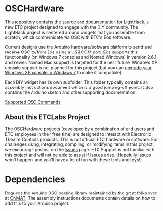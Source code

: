 # OSCHardware
This repository contains the source and documentation for LightHack, a new ETC project designed to engage with the DIY community. The LightHack project is centered around widgets that you assemble from scratch, which communicate via OSC with ETC's Eos software.

Current designs use the Arduino hardware/software platform to send and receive OSC to/from Eos using a USB COM port. Eos supports this functionality (on Windows 7 consoles and Nomad Windows) in version 2.6.1 and newer. Nomad Mac support is targeted for the near future. Windows XP console support is not planned for this project (but you can [upgrade your Windows XP console to Windows 7](http://www.etcconnect.com/Support/Articles/Windows-7-Upgrade-Eligibility.aspx) to make it compatible).

Each DIY widget has its own subfolder. This folder typically contains an assembly instructions document which is a good jumping-off point. It also contains the Arduino sketch and other supporting documentation.

[Supported OSC Commands](https://github.com/ETCLabs/EosSyncLib/blob/master/Supported%20OSC%20Commands.pdf)

## About this ETCLabs Project
The OSCHardware projects (developed by a combination of end users and ETC employees in their free time) are designed to interact with Electronic Theatre Controls products. This is not official ETC hardware or software. For challenges using, integrating, compiling, or modifying items in this project, we encourage posting on the [Issues](https://github.com/ElectronicTheatreControlsLabs/OSCHardware/issues) page. ETC Support is not familiar with this project and will not be able to assist if issues arise. (Hopefully issues won't happen, and you'll have a lot of fun with these tools and toys!)

# Dependencies
Requires the Arduino OSC parsing library maintained by the great folks over at [CNMAT](https://github.com/CNMAT/OSC). The assembly instructions documents contain details on how to add this to your Arduino project.
